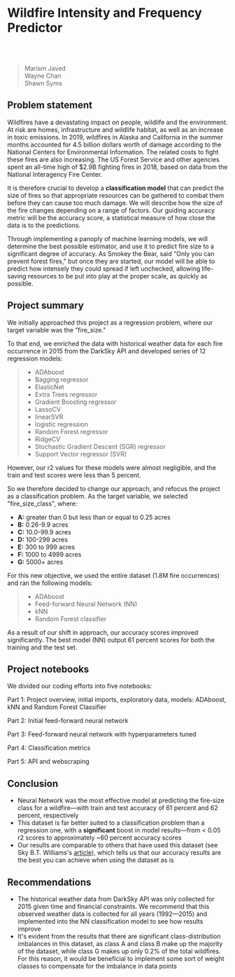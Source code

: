 # Wildfire Intensity and Frequency Predictor

<br>
<br>

> Mariam Javed <br>
> Wayne Chan <br>
> Shawn Syms 

<a name="problem-statement"></a>
## Problem statement

Wildfires have a devastating impact on people, wildlife and the environment. At risk are homes, infrastructure and  wildlife habitat, as well as an increase in toxic emissions. In 2019, wildfires in Alaska and California in the summer months accounted for 4.5 billion dollars worth of damage according to the National Centers for Environmental Information. The related costs to fight these fires are also increasing. The US Forest Service and other agencies spent an all-time high of \$2.9B fighting fires in 2018, based on data from the National Interagency Fire Center.

It is therefore crucial to develop a **classification model** that can predict the size of fires so that appropriate resources can be gathered to combat them before they can cause too much damage. We will describe how the size of the fire changes depending on a range of factors. Our guiding accuracy metric will be the accuracy score, a statistical measure of how close the data is to the predictions. 

Through implementing a panoply of machine learning models, we will determine the best possible estimator, and use it to predict fire size to a significant degree of accuracy. As Smokey the Bear, said "Only you can prevent forest fires," but once they are started, our model will be able to predict how intensely they could spread if left unchecked, allowing life-saving resources to be put into play at the proper scale, as quickly as possible.



## Project summary

We initially approached this project as a regression problem, where our target variable was the "fire_size." 

To that end, we enriched the data with historical weather data for each fire occurrence in 2015 from the DarkSky API and developed series of 12 regression models: 


> - ADAboost
> - Bagging regressor
> - ElasticNet
> - Extra Trees regressor
> - Gradient Boosting regressor 
> - LassoCV
> - linearSVR  
> - logistic regression
> - Random Forest regressor
> - RidgeCV
> - Stochastic Gradient Descent (SGR) regressor
> - Support Vector regressor (SVR)


However, our r2 values for these models were almost negligible, and the train and test scores were less than 5 percent.

So we therefore decided to change our approach, and refocus the project as a classification problem. As the target variable, we selected "fire_size_class", where:

 - <strong>A:</strong> greater than 0 but less than or equal to 0.25 acres
 - <strong>B:</strong> 0.26-9.9 acres
 - <strong>C:</strong> 10.0-99.9 acres
 - <strong>D:</strong> 100-299 acres 
 - <strong>E:</strong> 300 to 999 acres
 - <strong>F:</strong> 1000 to 4999 acres 
 - <strong>G:</strong> 5000+ acres

For this new objective, we used the entire dataset (1.8M fire occurrences) and ran the following models:

> - ADAboost
> - Feed-forward Neural Network (NN)
> - kNN
> - Random Forest classifier

As a result of our shift in approach, our accuracy scores improved significantly. The best model (NN) output 61 percent scores for both the training and the test set.



## Project notebooks

We divided our coding efforts into five notebooks:

Part 1: Project overview, initial imports, exploratory data, models: ADAboost, kNN and Random Forest Classifier 

Part 2: Initial feed-forward neural network

Part 3: Feed-forward neural network with hyperparameters tuned

Part 4: Classification metrics

Part 5: API and webscraping



## Conclusion

- Neural Network was the most effective model at predicting the fire-size class for a wildfire—with train and test accuracy of 61 percent and 62 percent, respectively
- This dataset is far better suited to a classification problem than a regression one, with a **significant** boost in model results—from < 0.05 r2 scores to approximately ~60 percent accuracy scores
- Our results are comparable to others that have used this dataset (see Sky B.T. Williams's [article](https://towardsdatascience.com/wildfire-destruction-a-random-forest-classification-of-forest-fires-e08070230276)), which tells us that our accuracy results are the best you can achieve when using the dataset as is



## Recommendations

- The historical weather data from DarkSky API was only collected for 2015 given time and financial constraints. We recommend that this observed weather data is collected for all years (1992—2015) and implemented into the NN classification model to see how results improve
- It's evident from the results that there are significant class-distribution imbalances in this dataset, as class A and class B make up the majority of the dataset, while class G makes up only 0.2% of the total wildfires. For this reason, it would be beneficial to implement some sort of weight classes to compensate for the imbalance in data points



